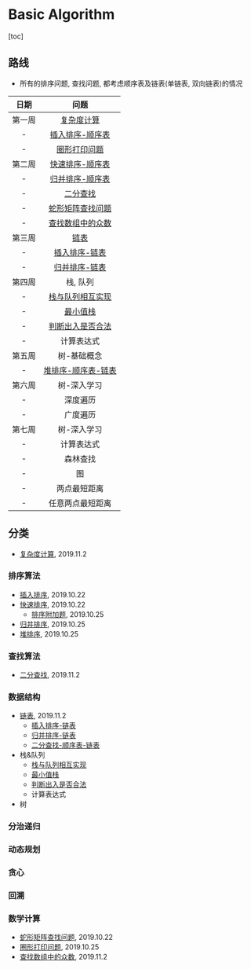 # Basic Algorithm

[toc]

## 路线

- 所有的排序问题, 查找问题, 都考虑顺序表及链表(单链表, 双向链表)的情况

|日期|问题|
|:----:|:----:|
|第一周|[复杂度计算](./docs/复杂度计算.md)|
|-|[插入排序-顺序表](./docs/插入排序.md)|
|-|[圈形打印问题](./docs/圆形打印问题.md)|
|第二周|[快速排序-顺序表](./docs/快速排序.md)|
|-|[归并排序-顺序表](./docs/归并排序.md)|
|-|[二分查找](./docs/二分查找.md)|
|-|[蛇形矩阵查找问题](./docs/蛇形矩阵查找问题.md)|
|-|[查找数组中的众数](./docs/查找数组中的众数.md)|
|第三周|[链表](./docs/链表.md)|
|-|[插入排序-链表](./docs/插入排序.md)|
|-|[归并排序-链表](./docs/归并排序.md)|
|第四周|栈, 队列|
|-|[栈与队列相互实现](./docs/栈与队列相互实现.md)|
|-|[最小值栈](./docs/最小值栈.md)|
|-|[判断出入是否合法](./docs/判断出入是否合法.md)|
|-|计算表达式|
|第五周|树-基础概念|
|-|[堆排序-顺序表-链表](./docs/堆排序.md)|
|第六周|树-深入学习|
|-|深度遍历|
|-|广度遍历|
|第七周|树-深入学习|
|-|计算表达式|
|-|森林查找|
|-|图|
|-|两点最短距离|
|-|任意两点最短距离|

## 分类

- [复杂度计算](./docs/复杂度计算.md), 2019.11.2

### 排序算法

- [插入排序](./docs/插入排序.md), 2019.10.22
- [快速排序](./docs/快速排序.md), 2019.10.22
    - [排序附加题](./docs/快速排序.md), 2019.10.25
- [归并排序](./docs/归并排序.md), 2019.10.25
- [堆排序](./docs/堆排序.md), 2019.10.25

### 查找算法

- [二分查找](./docs/二分查找.md), 2019.11.2

### 数据结构

- [链表](./docs/链表.md), 2019.11.2
    - [插入排序-链表](./docs/插入排序.md)
    - [归并排序-链表](./docs/归并排序.md)
    - [二分查找-顺序表-链表](./docs/二分查找.md)
- 栈&队列
    - [栈与队列相互实现](./docs/栈与队列相互实现.md)
    - [最小值栈](./docs/最小值栈.md)
    - [判断出入是否合法](./docs/判断出入是否合法.md)
    - 计算表达式
- 树

### 分治递归

### 动态规划

### 贪心

### 回溯

### 数学计算

- [蛇形矩阵查找问题](./docs/蛇形矩阵查找问题.md), 2019.10.22
- [圈形打印问题](./docs/圆形打印问题.md), 2019.10.25
- [查找数组中的众数](./docs/查找数组中的众数.md), 2019.11.2



